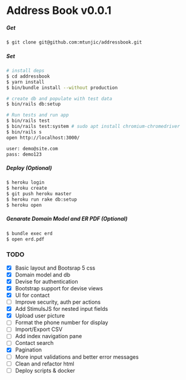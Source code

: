 # Address Book v0.0.1

##### Get
```sh 
$ git clone git@github.com:mtunjic/addressbook.git
```

##### Set
```sh 
# install deps
$ cd addressbook 
$ yarn install
$ bin/bundle install --without production

# create db and populate with test data 
$ bin/rails db:setup

# Run tests and run app 
$ bin/rails test  
$ bin/rails test:system # sudo apt install chromium-chromedriver 
$ bin/rails s 
open http://localhost:3000/

user: demo@site.com
pass: demo123
```

##### Deploy (Optional)
```sh 
$ heroku login
$ heroku create
$ git push heroku master
$ heroku run rake db:setup
$ heroku open
```

##### Genarate Domain Model and ER PDF (Optional)
```sh 
$ bundle exec erd
$ open erd.pdf
```

### TODO
- [x] Basic layout and Bootsrap 5 css
- [x] Domain model and db
- [x] Devise for authentication
- [x] Bootstrap support for devise views
- [x] UI for contact
- [ ] Improve security, auth per actions
- [x] Add StimulsJS for nested input fields 
- [x] Upload user picture
- [ ] Format the phone number for display
- [ ] Import/Export CSV 
- [ ] Add index navigation pane 
- [ ] Contact search
- [x] Pagination
- [ ] More input validations and better error messages 
- [ ] Clean and refactor html
- [ ] Deploy scripts & docker
